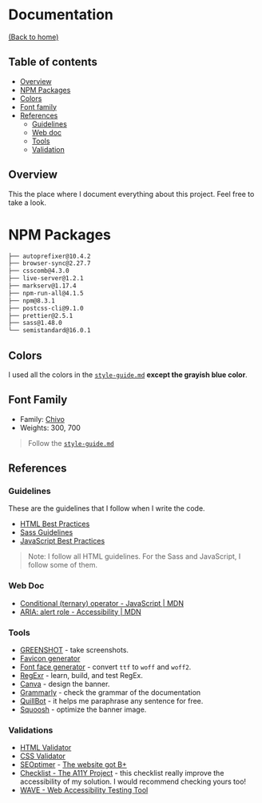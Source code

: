 # Documentation
[(Back to home)](https://github.com/vanzasetia/pod-request-access-landing-page#readme)

## Table of contents
- [Overview](#overview)
- [NPM Packages](#npm-packages)
- [Colors](#colors)
- [Font family](#font-family)
- [References](#references)
  - [Guidelines](#guidelines)
  - [Web doc](#web-doc)
  - [Tools](#tools)
  - [Validation](#validation)

## Overview
This the place where I document everything about this project. Feel free to take a look.

# NPM Packages

```txt
├── autoprefixer@10.4.2
├── browser-sync@2.27.7
├── csscomb@4.3.0
├── live-server@1.2.1
├── markserv@1.17.4
├── npm-run-all@4.1.5
├── npm@8.3.1
├── postcss-cli@9.1.0
├── prettier@2.5.1
├── sass@1.48.0
└── semistandard@16.0.1
```

## Colors

I used all the colors in the [`style-guide.md`](../style-guide.md) **except the grayish blue color**.

## Font Family

- Family: [Chivo](https://fonts.google.com/specimen/Chivo/?ref=vanzasetia)
- Weights: 300, 700

> Follow the [`style-guide.md`](../style-guide.md)

## References

### Guidelines

These are the guidelines that I follow when I write the code.
- [HTML Best Practices](https://github.com/hail2u/html-best-practices)
- [Sass Guidelines](https://sass-guidelin.es/)
- [JavaScript Best Practices](https://www.w3.org/wiki/JavaScript_best_practices)

> Note: I follow all HTML guidelines. For the Sass and JavaScript, I follow some of them.

### Web Doc
- [Conditional (ternary) operator - JavaScript | MDN](https://developer.mozilla.org/en-US/docs/Web/JavaScript/Reference/Operators/Conditional_Operator)
- [ARIA: alert role - Accessibility | MDN](https://developer.mozilla.org/en-US/docs/Web/Accessibility/ARIA/Roles/Alert_Role)

### Tools
- [GREENSHOT](https://getgreenshot.org/?ref=vanzasetia) - take screenshots.
- [Favicon generator](https://realfavicongenerator.net/?ref=vanzasetia)
- [Font face generator](https://everythingfonts.com/font-face?ref=vanzasetia) - convert `ttf` to `woff` and `woff2`.
- [RegExr](https://regexr.com/?ref=vanzasetia) - learn, build, and test RegEx.
- [Canva](https://www.canva.com/?ref=vanzasetia) - design the banner.
- [Grammarly](https://www.grammarly.com/?ref=vanzasetia) - check the grammar of the documentation
- [QuillBot](https://quillbot.com/?ref=vanzasetia) - it helps me paraphrase any sentence for free.
- [Squoosh](https://squoosh.app/?ref=vanzasetia) - optimize the banner image.

### Validations
- [HTML Validator](https://validator.w3.org/nu/?ref=vanzasetia)
- [CSS Validator](https://jigsaw.w3.org/css-validator/?ref=vanzasetia)
- [SEOptimer](https://www.seoptimer.com/?ref=vanzasetia) - [The website got B+](https://www.seoptimer.com/officialpod.netlify.app/?ref=vanzasetia)
- [Checklist - The A11Y Project](https://www.a11yproject.com/checklist/?ref=vanzasetia) - this checklist really improve the accessibility of my solution. I would recommend checking yours too!
- [WAVE - Web Accessibility Testing Tool](https://wave.webaim.org/?ref=vanzasetia)
